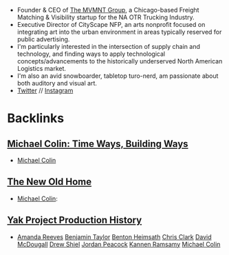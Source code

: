 - Founder & CEO of [The MVMNT Group](https://mvmntgroup.co/), a Chicago-based Freight Matching & Visibility startup for the NA OTR Trucking Industry.
- Executive Director of CityScape NFP, an arts nonprofit focused on integrating art into the urban environment in areas typically reserved for public advertising.
- I'm particularly interested in the intersection of supply chain and technology, and finding ways to apply technological concepts/advancements to the historically underserved North American Logistics market.
- I'm also an avid snowboarder, tabletop turo-nerd, am passionate about both auditory and visual art.
- [Twitter](https://twitter.com/divinix_chi) // [Instagram](https://www.instagram.com/divinix/)

# Backlinks
## [Michael Colin: Time Ways, Building Ways](<Michael Colin: Time Ways, Building Ways.md>)
- [Michael Colin](<Michael Colin.md>)

## [The New Old Home](<The New Old Home.md>)
- [Michael Colin](<Michael Colin.md>):

## [Yak Project Production History](<Yak Project Production History.md>)
- [Amanda Reeves](<Amanda Reeves.md>) [Benjamin Taylor](<Benjamin Taylor.md>) [Benton Heimsath](<Benton Heimsath.md>) [Chris Clark](<Chris Clark.md>) [David McDougall](<David McDougall.md>) [Drew Shiel](<Drew Shiel.md>) [Jordan Peacock](<Jordan Peacock.md>) [Kannen Ramsamy](<Kannen Ramsamy.md>) [Michael Colin](<Michael Colin.md>)

